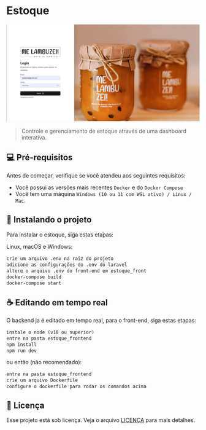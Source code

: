 # Estoque

<img src="printscreen.png" alt="Projeto">

> Controle e gerenciamento de estoque através de uma dashboard interativa.


## 💻 Pré-requisitos

Antes de começar, verifique se você atendeu aos seguintes requisitos:

- Você possui as versões mais recentes `Docker` e do `Docker Compose` 
- Você tem uma máquina `Windows (10 ou 11 com WSL ativo) / Linux / Mac`.

## 🚀 Instalando o projeto

Para instalar o estoque, siga estas etapas:

Linux, macOS e Windows:

```
crie um arquivo .env na raiz do projeto
adicione as configurações do .env do laravel
altere o arquivo .env do front-end em estoque_front
docker-compose build
docker-compose start
```

## ☕ Editando em tempo real 

O backend ja é editado em tempo real, para o front-end, siga estas etapas:

```
instale o node (v18 ou superior)
entre na pasta estoque_frontend
npm install
npm run dev
```

ou então (não recomendado):
```
entre na pasta estoque_frontend
crie um arquivo Dockerfile
configure o dockerfile para rodar os comandos acima
```

## 📝 Licença

Esse projeto está sob licença. Veja o arquivo [LICENÇA](LICENSE) para mais detalhes.
